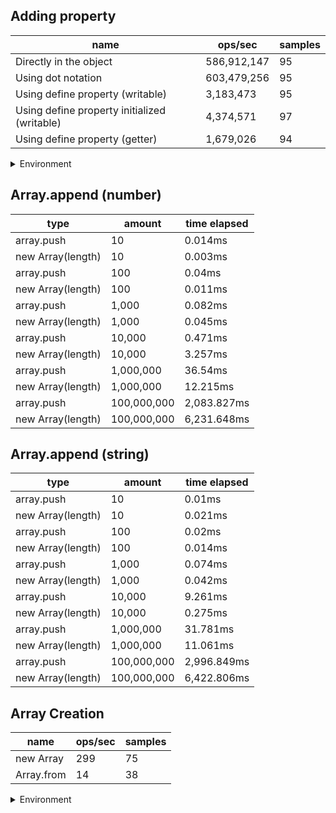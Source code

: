 ## Adding property

|name|ops/sec|samples|
|-|-|-|
|Directly in the object|586,912,147|95|
|Using dot notation|603,479,256|95|
|Using define property (writable)|3,183,473|95|
|Using define property initialized (writable)|4,374,571|97|
|Using define property (getter)|1,679,026|94|


<details>
<summary>Environment</summary>

* __Machine:__ linux x64 | 2 vCPUs | 6.8GB Mem
* __Run:__ Wed Oct 25 2023 03:36:08 GMT+0000 (Coordinated Universal Time)
</details>

<!--
{"environment":{"platform":"linux","arch":"x64","cpus":2,"totalMemory":6.7597503662109375},"benchmarks":[{"name":"Directly in the object","opsSec":586912147.4887776,"samples":7},{"name":"Using dot notation","opsSec":603479256.2441746,"samples":6},{"name":"Using define property (writable)","opsSec":3183473.184946333,"samples":5},{"name":"Using define property initialized (writable)","opsSec":4374570.524907555,"samples":7},{"name":"Using define property (getter)","opsSec":1679026.3497326549,"samples":4}]}-->

## Array.append (number)

|type|amount|time elapsed|
|-|-|-|
array.push|10|0.014ms
new Array(length)|10|0.003ms
array.push|100|0.04ms
new Array(length)|100|0.011ms
array.push|1,000|0.082ms
new Array(length)|1,000|0.045ms
array.push|10,000|0.471ms
new Array(length)|10,000|3.257ms
array.push|1,000,000|36.54ms
new Array(length)|1,000,000|12.215ms
array.push|100,000,000|2,083.827ms
new Array(length)|100,000,000|6,231.648ms
## Array.append (string)

|type|amount|time elapsed|
|-|-|-|
array.push|10|0.01ms
new Array(length)|10|0.021ms
array.push|100|0.02ms
new Array(length)|100|0.014ms
array.push|1,000|0.074ms
new Array(length)|1,000|0.042ms
array.push|10,000|9.261ms
new Array(length)|10,000|0.275ms
array.push|1,000,000|31.781ms
new Array(length)|1,000,000|11.061ms
array.push|100,000,000|2,996.849ms
new Array(length)|100,000,000|6,422.806ms

## Array Creation

|name|ops/sec|samples|
|-|-|-|
|new Array|299|75|
|Array.from|14|38|


<details>
<summary>Environment</summary>

* __Machine:__ linux x64 | 2 vCPUs | 6.8GB Mem
* __Run:__ Wed Oct 25 2023 03:38:52 GMT+0000 (Coordinated Universal Time)
</details>

<!--
{"environment":{"platform":"linux","arch":"x64","cpus":2,"totalMemory":6.7597503662109375},"benchmarks":[{"name":"new Array","opsSec":298.82302994221703,"samples":2},{"name":"Array.from","opsSec":14.044556317959367,"samples":1}]}-->
